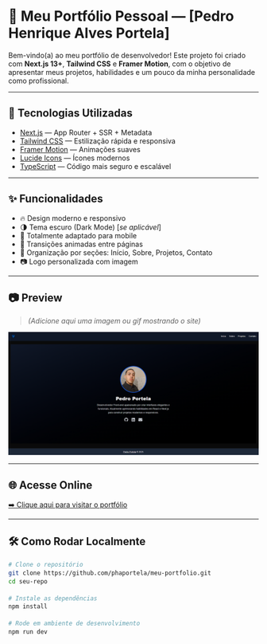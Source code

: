 # 💼 Meu Portfólio Pessoal — [Pedro Henrique Alves Portela]

Bem-vindo(a) ao meu portfólio de desenvolvedor! Este projeto foi criado com **Next.js 13+**, **Tailwind CSS** e **Framer Motion**, com o objetivo de apresentar meus projetos, habilidades e um pouco da minha personalidade como profissional.

---

## 🚀 Tecnologias Utilizadas

- [Next.js](https://nextjs.org/) — App Router + SSR + Metadata
- [Tailwind CSS](https://tailwindcss.com/) — Estilização rápida e responsiva
- [Framer Motion](https://www.framer.com/motion/) — Animações suaves
- [Lucide Icons](https://lucide.dev/) — Ícones modernos
- [TypeScript](https://www.typescriptlang.org/) — Código mais seguro e escalável

---

## ✨ Funcionalidades

- 🔥 Design moderno e responsivo
- 🌗 Tema escuro (Dark Mode) [*se aplicável*]
- 📱 Totalmente adaptado para mobile
- 🎯 Transições animadas entre páginas
- 📂 Organização por seções: Início, Sobre, Projetos, Contato
- 📷 Logo personalizada com imagem

---

## 📷 Preview

> *(Adicione aqui uma imagem ou gif mostrando o site)*

![Preview do portfólio](./public/preview.png)

---

## 🌐 Acesse Online

[➡️ Clique aqui para visitar o portfólio](https://seu-dominio.vercel.app)

---

## 🛠️ Como Rodar Localmente

```bash
# Clone o repositório
git clone https://github.com/phaportela/meu-portfolio.git
cd seu-repo

# Instale as dependências
npm install

# Rode em ambiente de desenvolvimento
npm run dev
